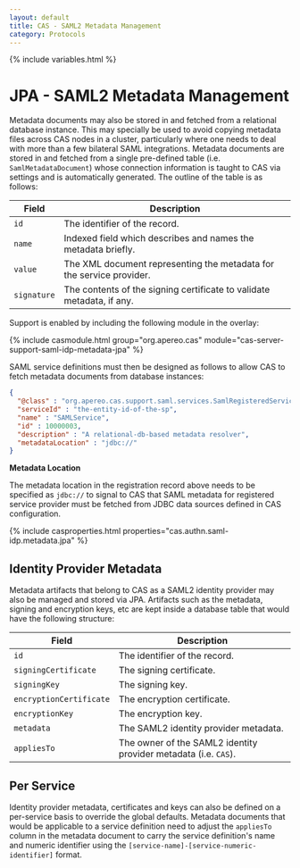 ```yaml
---
layout: default
title: CAS - SAML2 Metadata Management
category: Protocols
---
```


{% include variables.html %}

# JPA - SAML2 Metadata Management

Metadata documents may also be stored in and fetched from a relational database instance. This may specially
be used to avoid copying metadata files across CAS nodes in a cluster, particularly where one needs to deal
with more than a few bilateral SAML integrations. Metadata documents are stored in and fetched from a single
pre-defined table  (i.e. `SamlMetadataDocument`) whose connection information is taught to CAS via
settings and is automatically generated. The outline of the table is as follows:

| Field        | Description
|--------------|---------------------------------------------------
| `id`         | The identifier of the record.
| `name`       | Indexed field which describes and names the metadata briefly.
| `value`      | The XML document representing the metadata for the service provider.
| `signature`  | The contents of the signing certificate to validate metadata, if any.

Support is enabled by including the following module in the overlay:

{% include casmodule.html group="org.apereo.cas" module="cas-server-support-saml-idp-metadata-jpa" %}

SAML service definitions must then be designed as follows to allow CAS to fetch metadata documents from database instances:

```json
{
  "@class" : "org.apereo.cas.support.saml.services.SamlRegisteredService",
  "serviceId" : "the-entity-id-of-the-sp",
  "name" : "SAMLService",
  "id" : 10000003,
  "description" : "A relational-db-based metadata resolver",
  "metadataLocation" : "jdbc://"
}
```

<div class="alert alert-info"><strong>Metadata Location</strong><p>
The metadata location in the registration record above needs to be specified as <code>jdbc://</code> to 
signal to CAS that SAML metadata for registered service provider must be fetched from JDBC data sources defined in CAS configuration. 
</p></div>

{% include casproperties.html properties="cas.authn.saml-idp.metadata.jpa" %}

## Identity Provider Metadata

Metadata artifacts that belong to CAS as a SAML2 identity provider may also be managed
and stored via JPA. Artifacts such as the metadata, signing and encryption keys, etc are kept
inside a database table that would have the following structure:

| Field                     | Description
|---------------------------|---------------------------------------------------
| `id`                      | The identifier of the record.
| `signingCertificate`      | The signing certificate.
| `signingKey`              | The signing key.
| `encryptionCertificate`   | The encryption certificate.
| `encryptionKey`           | The encryption key.
| `metadata`                | The SAML2 identity provider metadata.
| `appliesTo`               | The owner of the SAML2 identity provider metadata (i.e. `CAS`).


## Per Service

Identity provider metadata, certificates and keys can also be defined on a per-service basis to override the global defaults.
Metadata documents that would be applicable to a service definition need to adjust the `appliesTo` column in the metadata
document to carry the service definition's name and numeric identifier using the `[service-name]-[service-numeric-identifier]` format.
